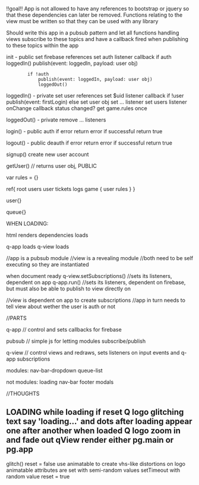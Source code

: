 !!goal!! App is not allowed to have any references to bootstrap or jquery so that these dependencies can later be removed. Functions relating to the view must be written so that they can be used with any library

Should write this app in a pubsub pattern and let all functions handling views subscribe to these topics and have a callback fired when publishing to these topics within the app


init - public
	set firebase references
	set auth listener
		callback
			if auth
				loggedIn()
				publish(event: loggedIn, payload: user obj)

			if !auth
				publish(event: loggedIn, payload: user obj)
				loggedOut()

loggedIn() - private
	set user references
	set $uid listener
		callback
			if !user
				publish(event: firstLogin)
			else
				set user obj
	set ... listener
	set users listener onChange
		callback
			status changed?
	get game.rules once


loggedOut() - private
	remove ... listeners


login() - public
	auth
	if error return error
	if successful return true

logout() - public
	deauth
	if error return error
	if successful return true

signup()
	create new user account

getUser() // returns user obj, PUBLIC


var rules = {}

ref{
	root
	users
	user
	tickets
	logs
	game {
		user
		rules
	}
}

user{}

queue{}


WHEN LOADING:

html renders
dependencies loads

q-app loads
q-view loads

//app is a pubsub module
//view is a revealing module
//both need to be self executing so they are instantiated

when document ready
	q-view.setSubscriptions() //sets its listeners, dependent on app
	q-app.run() //sets its listeners, dependent on firebase, but must also be able to publish to view directly on

//view is dependent on app to create subscriptions
//app in turn needs to tell view about wether the user is auth or not


//PARTS

q-app // control and sets callbacks for firebase

pubsub // simple js for letting modules subscribe/publish

q-view // control views and redraws, sets listeners on input events and q-app subscriptions

modules:
nav-bar-dropdown
queue-list

not modules:
loading
nav-bar
footer
modals


//THOUGHTS

LOADING
while loading
	if reset
		Q logo glitching
	text say 'loading...' and dots after loading appear one after another
when loaded
	Q logo zoom in and fade out
	qView render either pg.main or pg.app
---
glitch()
	reset = false
	use animatable to create vhs-like distortions on logo
	animatable attributes are set with semi-random values
	setTimeout with random value
		reset = true
